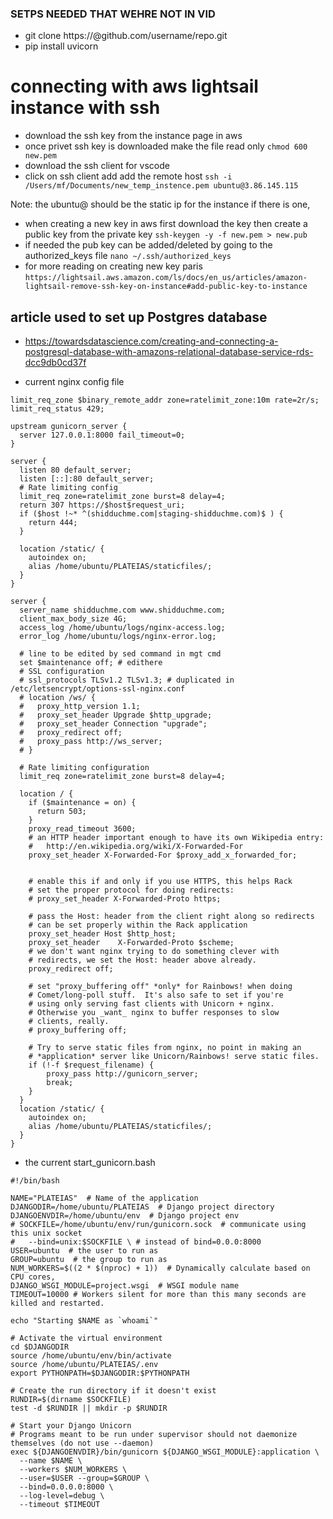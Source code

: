 ### SETPS NEEDED THAT WEHRE NOT IN VID
- git clone https://<token>@github.com/username/repo.git
- pip install uvicorn



# connecting with aws lightsail instance with ssh
- download the ssh key from the instance page in aws
- once privet ssh key is downloaded make the file read only
```chmod 600 new.pem```
- download the ssh client for vscode
- click on ssh client add add the remote host
```ssh -i /Users/mf/Documents/new_temp_instence.pem ubuntu@3.86.145.115```

Note: the ubuntu@ should be the static ip for the instance if there is one,

- when creating a new key in aws first download the key then create a public key from the private key
```ssh-keygen -y -f new.pem > new.pub```
- if needed the pub key can be added/deleted by going to the authorized_keys file
```nano ~/.ssh/authorized_keys```
- for more reading on creating new key paris 
    ```https://lightsail.aws.amazon.com/ls/docs/en_us/articles/amazon-lightsail-remove-ssh-key-on-instance#add-public-key-to-instance```



## article used to set up Postgres database
- https://towardsdatascience.com/creating-and-connecting-a-postgresql-database-with-amazons-relational-database-service-rds-dcc9db0cd37f


- current nginx config file

```
limit_req_zone $binary_remote_addr zone=ratelimit_zone:10m rate=2r/s;
limit_req_status 429;

upstream gunicorn_server {
  server 127.0.0.1:8000 fail_timeout=0;
}

server {
  listen 80 default_server;
  listen [::]:80 default_server;
  # Rate limiting config
  limit_req zone=ratelimit_zone burst=8 delay=4;
  return 307 https://$host$request_uri;
  if ($host !~* ^(shidduchme.com|staging-shidduchme.com)$ ) {
    return 444;
  }

  location /static/ {
    autoindex on;
    alias /home/ubuntu/PLATEIAS/staticfiles/;
  }
}

server {
  server_name shidduchme.com www.shidduchme.com;
  client_max_body_size 4G;
  access_log /home/ubuntu/logs/nginx-access.log;
  error_log /home/ubuntu/logs/nginx-error.log;

  # line to be edited by sed command in mgt cmd
  set $maintenance off; # edithere
  # SSL configuration
  # ssl_protocols TLSv1.2 TLSv1.3; # duplicated in /etc/letsencrypt/options-ssl-nginx.conf
  # location /ws/ {
  #   proxy_http_version 1.1;
  #   proxy_set_header Upgrade $http_upgrade;
  #   proxy_set_header Connection "upgrade";
  #   proxy_redirect off;
  #   proxy_pass http://ws_server;
  # }

  # Rate limiting configuration
  limit_req zone=ratelimit_zone burst=8 delay=4;

  location / {
    if ($maintenance = on) {
      return 503;
    }
    proxy_read_timeout 3600;
    # an HTTP header important enough to have its own Wikipedia entry:
    #   http://en.wikipedia.org/wiki/X-Forwarded-For
    proxy_set_header X-Forwarded-For $proxy_add_x_forwarded_for;


    # enable this if and only if you use HTTPS, this helps Rack
    # set the proper protocol for doing redirects:
    # proxy_set_header X-Forwarded-Proto https;

    # pass the Host: header from the client right along so redirects
    # can be set properly within the Rack application
    proxy_set_header Host $http_host;
    proxy_set_header    X-Forwarded-Proto $scheme;
    # we don't want nginx trying to do something clever with
    # redirects, we set the Host: header above already.
    proxy_redirect off;

    # set "proxy_buffering off" *only* for Rainbows! when doing
    # Comet/long-poll stuff.  It's also safe to set if you're
    # using only serving fast clients with Unicorn + nginx.
    # Otherwise you _want_ nginx to buffer responses to slow
    # clients, really.
    # proxy_buffering off;

    # Try to serve static files from nginx, no point in making an
    # *application* server like Unicorn/Rainbows! serve static files.
    if (!-f $request_filename) {
        proxy_pass http://gunicorn_server;
        break;
    }
  }
  location /static/ {
    autoindex on;
    alias /home/ubuntu/PLATEIAS/staticfiles/;
  }
}

```


- the current start_gunicorn.bash
```
#!/bin/bash

NAME="PLATEIAS"  # Name of the application
DJANGODIR=/home/ubuntu/PLATEIAS  # Django project directory
DJANGOENVDIR=/home/ubuntu/env  # Django project env
# SOCKFILE=/home/ubuntu/env/run/gunicorn.sock  # communicate using this unix socket
#   --bind=unix:$SOCKFILE \ # instead of bind=0.0.0:8000
USER=ubuntu  # the user to run as
GROUP=ubuntu  # the group to run as
NUM_WORKERS=$((2 * $(nproc) + 1))  # Dynamically calculate based on CPU cores, 
DJANGO_WSGI_MODULE=project.wsgi  # WSGI module name
TIMEOUT=10000 # Workers silent for more than this many seconds are killed and restarted.

echo "Starting $NAME as `whoami`"

# Activate the virtual environment
cd $DJANGODIR
source /home/ubuntu/env/bin/activate
source /home/ubuntu/PLATEIAS/.env
export PYTHONPATH=$DJANGODIR:$PYTHONPATH

# Create the run directory if it doesn't exist
RUNDIR=$(dirname $SOCKFILE)
test -d $RUNDIR || mkdir -p $RUNDIR

# Start your Django Unicorn
# Programs meant to be run under supervisor should not daemonize themselves (do not use --daemon)
exec ${DJANGOENVDIR}/bin/gunicorn ${DJANGO_WSGI_MODULE}:application \
  --name $NAME \
  --workers $NUM_WORKERS \
  --user=$USER --group=$GROUP \
  --bind=0.0.0.0:8000 \
  --log-level=debug \
  --timeout $TIMEOUT
```